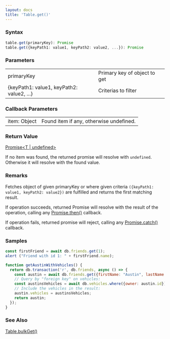```yaml
---
layout: docs
title: 'Table.get()'
---
```


### Syntax

```ts
table.get(primaryKey): Promise
table.get({keyPath1: value1, keyPath2: value2, ...}): Promise
```

### Parameters
<table>
  <tr>
    <td>primaryKey</td>
    <td>Primary key of object to get</td>
    <td></td>
  </tr>
  <tr>
    <td>{keyPath1: value1, keyPath2: value2, ...}</td>
    <td>Criterias to filter</td>
    <td></td>
  </tr>
</table>

### Callback Parameters

<table>
  <tr>
    <td>item: Object</td>
    <td>Found item if any, otherwise undefined.</td>
  </tr>
</table>

### Return Value

[Promise&lt;T \| undefined&gt;](/docs/Promise/Promise)

If no item was found, the returned promise will resolve with `undefined`. Otherwise it will resolve with the found value.

### Remarks

Fetches object of given primaryKey or where given criteria `({keyPath1: value1, keyPath2: value2})` are fulfilled and returns the first matching result.

If operation succeeds, returned Promise will resolve with the result of the operation, calling any [Promise.then()](/docs/Promise/Promise.then()) callback.

If operation fails, returned promise will reject, calling any [Promise.catch()](/docs/Promise/Promise.catch()) callback.

### Samples
```javascript
const firstFriend = await db.friends.get(1);
alert ("Friend with id 1: " + firstFriend.name);

function getAustinWithVehicles() {
  return db.transaction('r', db.friends, async () => {
    const austin = await db.friends.get({firstName: "Austin", lastName: "Powers"});
    // Query by "foreign key" on vehicles:
    const austinsVehicles = await db.vehicles.where({owner: austin.id}).toArray();
    // Include the vehicles in the result:
    austin.vehicles = austinsVehicles;
    return austin;
  });
}

```

### See Also

[Table.bulkGet()](Table.bulkGet())
